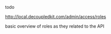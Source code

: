todo 

http://local.decoupledkit.com/admin/access/roles

basic overview of roles as they related to the API 
